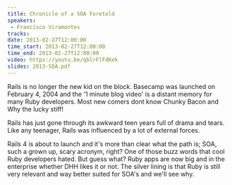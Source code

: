 ```yaml
---
title: Chronicle of a SOA Foretold
speakers:
 - Francisco Viramontes
tracks:
date: 2013-02-27T12:00:00
time_start: 2013-02-27T12:00:00
time_end: 2013-02-27T12:00:00
video: https://youtu.be/qblrFlFdKek
slides: 2013-SOA.pdf
---
```


Rails is no longer the new kid on the block. Basecamp was launched on February 4, 2004 and the '1 minute blog video' is a distant memory for many Ruby developers. Most new comers dont know Chunky Bacon and Why the lucky stiff!

Rails has just gone through its awkward teen years full of drama and tears. Like any teenager, Rails was influenced by a lot of external forces.

Rails 4 is about to launch and it's more than clear what the path is; SOA, such a grown up, scary acronym, right? One of those buzz words that cool Ruby developers hated. But guess what? Ruby apps are now big and in the enterprise whether DHH likes it or not. The silver lining is that Ruby is still very relevant and way better suited for SOA's and we'll see why.